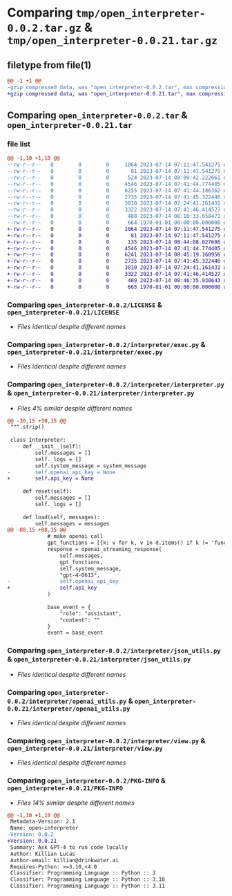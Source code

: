 # Comparing `tmp/open_interpreter-0.0.2.tar.gz` & `tmp/open_interpreter-0.0.21.tar.gz`

## filetype from file(1)

```diff
@@ -1 +1 @@
-gzip compressed data, was "open_interpreter-0.0.2.tar", max compression
+gzip compressed data, was "open_interpreter-0.0.21.tar", max compression
```

## Comparing `open_interpreter-0.0.2.tar` & `open_interpreter-0.0.21.tar`

### file list

```diff
@@ -1,10 +1,10 @@
--rw-r--r--   0        0        0     1064 2023-07-14 07:11:47.541275 open_interpreter-0.0.2/LICENSE
--rw-r--r--   0        0        0       81 2023-07-14 07:11:47.541275 open_interpreter-0.0.2/README.md
--rw-r--r--   0        0        0      524 2023-07-14 08:09:42.222661 open_interpreter-0.0.2/interpreter/__init__.py
--rw-r--r--   0        0        0     4546 2023-07-14 07:41:44.774405 open_interpreter-0.0.2/interpreter/exec.py
--rw-r--r--   0        0        0     6255 2023-07-14 07:41:44.186362 open_interpreter-0.0.2/interpreter/interpreter.py
--rw-r--r--   0        0        0     2735 2023-07-14 07:41:45.322446 open_interpreter-0.0.2/interpreter/json_utils.py
--rw-r--r--   0        0        0     3810 2023-07-14 07:24:41.161431 open_interpreter-0.0.2/interpreter/openai_utils.py
--rw-r--r--   0        0        0     3322 2023-07-14 07:41:46.414527 open_interpreter-0.0.2/interpreter/view.py
--rw-r--r--   0        0        0      488 2023-07-14 08:10:33.658471 open_interpreter-0.0.2/pyproject.toml
--rw-r--r--   0        0        0      664 1970-01-01 00:00:00.000000 open_interpreter-0.0.2/PKG-INFO
+-rw-r--r--   0        0        0     1064 2023-07-14 07:11:47.541275 open_interpreter-0.0.21/LICENSE
+-rw-r--r--   0        0        0       81 2023-07-14 07:11:47.541275 open_interpreter-0.0.21/README.md
+-rw-r--r--   0        0        0      135 2023-07-14 08:44:08.027686 open_interpreter-0.0.21/interpreter/__init__.py
+-rw-r--r--   0        0        0     4546 2023-07-14 07:41:44.774405 open_interpreter-0.0.21/interpreter/exec.py
+-rw-r--r--   0        0        0     6241 2023-07-14 08:45:19.160956 open_interpreter-0.0.21/interpreter/interpreter.py
+-rw-r--r--   0        0        0     2735 2023-07-14 07:41:45.322446 open_interpreter-0.0.21/interpreter/json_utils.py
+-rw-r--r--   0        0        0     3810 2023-07-14 07:24:41.161431 open_interpreter-0.0.21/interpreter/openai_utils.py
+-rw-r--r--   0        0        0     3322 2023-07-14 07:41:46.414527 open_interpreter-0.0.21/interpreter/view.py
+-rw-r--r--   0        0        0      489 2023-07-14 08:46:35.930643 open_interpreter-0.0.21/pyproject.toml
+-rw-r--r--   0        0        0      665 1970-01-01 00:00:00.000000 open_interpreter-0.0.21/PKG-INFO
```

### Comparing `open_interpreter-0.0.2/LICENSE` & `open_interpreter-0.0.21/LICENSE`

 * *Files identical despite different names*

### Comparing `open_interpreter-0.0.2/interpreter/exec.py` & `open_interpreter-0.0.21/interpreter/exec.py`

 * *Files identical despite different names*

### Comparing `open_interpreter-0.0.2/interpreter/interpreter.py` & `open_interpreter-0.0.21/interpreter/interpreter.py`

 * *Files 4% similar despite different names*

```diff
@@ -30,15 +30,15 @@
 """.strip()
 
 class Interpreter:
     def __init__(self):
         self.messages = []
         self._logs = []
         self.system_message = system_message
-        self.openai_api_key = None
+        self.api_key = None
 
     def reset(self):
         self.messages = []
         self._logs = []
 
     def load(self, messages):
         self.messages = messages
@@ -88,15 +88,15 @@
             # make openai call
             gpt_functions = [{k: v for k, v in d.items() if k != 'function'} for d in functions]
             response = openai_streaming_response(
                 self.messages,
                 gpt_functions,
                 self.system_message,
                 "gpt-4-0613",
-                self.openai_api_key
+                self.api_key
             )
 
             base_event = {
                 "role": "assistant",
                 "content": ""
             }
             event = base_event
```

### Comparing `open_interpreter-0.0.2/interpreter/json_utils.py` & `open_interpreter-0.0.21/interpreter/json_utils.py`

 * *Files identical despite different names*

### Comparing `open_interpreter-0.0.2/interpreter/openai_utils.py` & `open_interpreter-0.0.21/interpreter/openai_utils.py`

 * *Files identical despite different names*

### Comparing `open_interpreter-0.0.2/interpreter/view.py` & `open_interpreter-0.0.21/interpreter/view.py`

 * *Files identical despite different names*

### Comparing `open_interpreter-0.0.2/PKG-INFO` & `open_interpreter-0.0.21/PKG-INFO`

 * *Files 14% similar despite different names*

```diff
@@ -1,10 +1,10 @@
 Metadata-Version: 2.1
 Name: open-interpreter
-Version: 0.0.2
+Version: 0.0.21
 Summary: Ask GPT-4 to run code locally
 Author: Killian Lucas
 Author-email: killian@drinkwater.ai
 Requires-Python: >=3.10,<4.0
 Classifier: Programming Language :: Python :: 3
 Classifier: Programming Language :: Python :: 3.10
 Classifier: Programming Language :: Python :: 3.11
```

